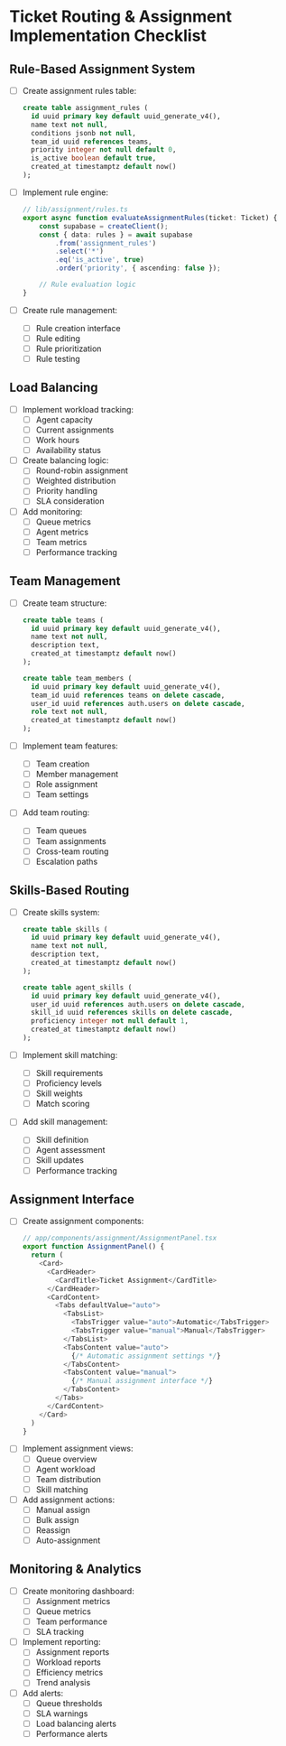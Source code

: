# Ticket Routing & Assignment Implementation Checklist

## Rule-Based Assignment System

- [ ] Create assignment rules table:
    ```sql
    create table assignment_rules (
      id uuid primary key default uuid_generate_v4(),
      name text not null,
      conditions jsonb not null,
      team_id uuid references teams,
      priority integer not null default 0,
      is_active boolean default true,
      created_at timestamptz default now()
    );
    ```
- [ ] Implement rule engine:

    ```typescript
    // lib/assignment/rules.ts
    export async function evaluateAssignmentRules(ticket: Ticket) {
    	const supabase = createClient();
    	const { data: rules } = await supabase
    		.from('assignment_rules')
    		.select('*')
    		.eq('is_active', true)
    		.order('priority', { ascending: false });

    	// Rule evaluation logic
    }
    ```

- [ ] Create rule management:
    - [ ] Rule creation interface
    - [ ] Rule editing
    - [ ] Rule prioritization
    - [ ] Rule testing

## Load Balancing

- [ ] Implement workload tracking:
    - [ ] Agent capacity
    - [ ] Current assignments
    - [ ] Work hours
    - [ ] Availability status
- [ ] Create balancing logic:
    - [ ] Round-robin assignment
    - [ ] Weighted distribution
    - [ ] Priority handling
    - [ ] SLA consideration
- [ ] Add monitoring:
    - [ ] Queue metrics
    - [ ] Agent metrics
    - [ ] Team metrics
    - [ ] Performance tracking

## Team Management

- [ ] Create team structure:

    ```sql
    create table teams (
      id uuid primary key default uuid_generate_v4(),
      name text not null,
      description text,
      created_at timestamptz default now()
    );

    create table team_members (
      id uuid primary key default uuid_generate_v4(),
      team_id uuid references teams on delete cascade,
      user_id uuid references auth.users on delete cascade,
      role text not null,
      created_at timestamptz default now()
    );
    ```

- [ ] Implement team features:
    - [ ] Team creation
    - [ ] Member management
    - [ ] Role assignment
    - [ ] Team settings
- [ ] Add team routing:
    - [ ] Team queues
    - [ ] Team assignments
    - [ ] Cross-team routing
    - [ ] Escalation paths

## Skills-Based Routing

- [ ] Create skills system:

    ```sql
    create table skills (
      id uuid primary key default uuid_generate_v4(),
      name text not null,
      description text,
      created_at timestamptz default now()
    );

    create table agent_skills (
      id uuid primary key default uuid_generate_v4(),
      user_id uuid references auth.users on delete cascade,
      skill_id uuid references skills on delete cascade,
      proficiency integer not null default 1,
      created_at timestamptz default now()
    );
    ```

- [ ] Implement skill matching:
    - [ ] Skill requirements
    - [ ] Proficiency levels
    - [ ] Skill weights
    - [ ] Match scoring
- [ ] Add skill management:
    - [ ] Skill definition
    - [ ] Agent assessment
    - [ ] Skill updates
    - [ ] Performance tracking

## Assignment Interface

- [ ] Create assignment components:
    ```typescript
    // app/components/assignment/AssignmentPanel.tsx
    export function AssignmentPanel() {
      return (
        <Card>
          <CardHeader>
            <CardTitle>Ticket Assignment</CardTitle>
          </CardHeader>
          <CardContent>
            <Tabs defaultValue="auto">
              <TabsList>
                <TabsTrigger value="auto">Automatic</TabsTrigger>
                <TabsTrigger value="manual">Manual</TabsTrigger>
              </TabsList>
              <TabsContent value="auto">
                {/* Automatic assignment settings */}
              </TabsContent>
              <TabsContent value="manual">
                {/* Manual assignment interface */}
              </TabsContent>
            </Tabs>
          </CardContent>
        </Card>
      )
    }
    ```
- [ ] Implement assignment views:
    - [ ] Queue overview
    - [ ] Agent workload
    - [ ] Team distribution
    - [ ] Skill matching
- [ ] Add assignment actions:
    - [ ] Manual assign
    - [ ] Bulk assign
    - [ ] Reassign
    - [ ] Auto-assignment

## Monitoring & Analytics

- [ ] Create monitoring dashboard:
    - [ ] Assignment metrics
    - [ ] Queue metrics
    - [ ] Team performance
    - [ ] SLA tracking
- [ ] Implement reporting:
    - [ ] Assignment reports
    - [ ] Workload reports
    - [ ] Efficiency metrics
    - [ ] Trend analysis
- [ ] Add alerts:
    - [ ] Queue thresholds
    - [ ] SLA warnings
    - [ ] Load balancing alerts
    - [ ] Performance alerts
